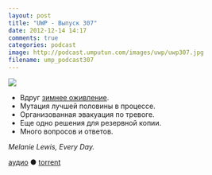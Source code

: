 ```yaml
---
layout: post
title: "UWP - Выпуск 307"
date: 2012-12-14 14:17
comments: true
categories: podcast
image: http://podcast.umputun.com/images/uwp/uwp307.jpg
filename: ump_podcast307
---
```

![](https://podcast.umputun.com/images/uwp/uwp307.jpg)

- Вдруг [зимнее оживление](http://p.umputun.com).
- Мутация лучшей половины в процессе.
- Организованная эвакуация по тревоге.
- Еще одно решения для резервной копии.
- Много вопросов и ответов.

_Melanie Lewis, Every Day._

[аудио](https://podcast.umputun.com/media/ump_podcast307.mp3) ● [torrent](http://archive.rucast.net/uwp/media/ump_podcast307.mp3.torrent)

<audio src="https://podcast.umputun.com/media/ump_podcast307.mp3" preload="none"></audio>
